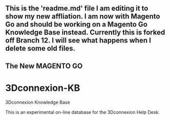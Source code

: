 This is the 'readme.md' file
I am editing it to show my new affliation.
I am now with Magento Go and should be working on a Magento Go Knowledge Base instead.
Currently this is forked off Branch 12.
I will see what happens when I delete some old files.
-----------------------------------------------------
The New MAGENTO GO
-----------------------------------------------------
3Dconnexion-KB
==============

3Dconnexion Knowledge Base

This is an experimental on-line database for the 3Dconnexion Help Desk.

